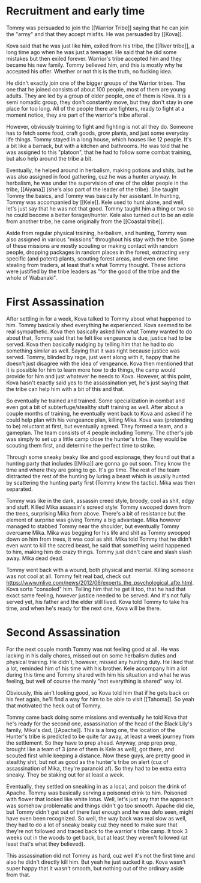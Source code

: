 # Recruitment and early time
Tommy was persuaded to join the [[Warrior Tribe]] saying that he can join the "army" and that they accept misfits. He was persuaded by [[Kova]]. 

Kova said that he was just like him, exiled from his tribe, the [[River tribe]], a long time ago when he was just a teenager. He said that he did some mistakes but then exiled forever. Warrior's tribe accepted him and they became his new family. Tommy believed him, and this is mostly why he accepted his offer. Whether or not this is the truth, no fucking idea.

He didn't exactly join one of the bigger groups of the Warrior tribes. The one that he joined consists of about 100 people, most of them are young adults. They are led by a group of older people, one of them is Kova. It is a semi nomadic group, they don't constantly move, but they don't stay in one place for too long. All of the people there are fighters, ready to fight at a moment notice, they are part of the warrior's tribe afterall. 

However, obviously training to fight and fighting is not all they do. Someone has to fetch some food, craft goods, grow plants, and just some everyday life things. Tommy stayed in a long house, which houses like 12 people. It's a bit like a barrack, but with a kitchen and bathrooms. He was told that he was assigned to this "platoon", that he had to follow some combat training, but also help around the tribe a bit.

Eventually, he helped around in herbalism, making potions and shits, but he was also assigned in food gathering, cuz he was a hunter anyway. In herbalism, he was under the supervision of one of the older people in the tribe, [[Aiyana]] (she's also part of the leader of the tribe). She taught Tommy the basics, and Tommy was basically her assistant. In hunting, Tommy was accompanied by [[Kele]]. Kele used to hunt alone, and well, let's just say that he was not that good. Tommy taught him a thing or two so he could become a better forager/hunter. Kele also turned out to be an exile from another tribe, he came originally from the [[Coastal tribe]].

Aside from regular physical training, herbalism, and hunting, Tommy was also assigned in various "missions" throughout his stay with the tribe. Some of these missions are mostly scouting or making contact with random people, dropping packages in random places in the forest, extracting very specific (and potent) plants, scouting forest areas, and even one time stealing from traders, at least that's what Tommy thought. These actions were justified by the tribe leaders as "for the good of the tribe and the whole of Wabanaki".
# First Assassination

After settling in for a week, Kova talked to Tommy about what happened to him. Tommy basically shed everything he experienced. Kova seemed to be real sympathetic. Kova then basically asked him what Tommy wanted to do about that, Tommy said that he felt like vengeance is due, justice had to be served. Kova then basically nudging by telling him that he had to do something similar as well. Saying that it was right because justice was served. Tommy, blinded by rage, just went along with it, happy that he doesn't just disagree with the idea of vengeance. Kova then mentioned that it is possible for him to learn more how to do things, the camp would provide for him and just whatever he needs to Kova. However, at this point, Kova hasn't exactly said yes to the assassination yet, he's just saying that the tribe can help him with a bit of this and that.

So eventually he trained and trained. Some specialization in combat and even got a bit of subterfuge/stealthy stuff training as well. After about a couple months of training, he eventually went back to Kova and asked if he could help plan with his vengeance plan, killing Mika. Kova was (pretending to be) reluctant at first, but eventually agreed. They formed a team, and a gameplan. The team consists of 4 people including Tommy. The other's job was simply to set up a little camp close the hunter's tribe. They would be scouting them first, and determine the perfect time to strike.

Through some sneaky beaky like and good espionage, they found out that a hunting party that includes [[Mika]] are gonna go out soon. They know the time and where they are going to go. It's go time. The rest of the team distracted the rest of the hunting by luring a beast which is usually hunted by scattering the hunting party first (Tommy knew the tactic). Mika was then separated.

Tommy was like in the dark, assassin creed style, broody, cool as shit, edgy and stuff. Killed Mika assassin's screed style: Tommy swooped down from the trees, surprising Mika from above. There's a bit of resistance but the element of surprise was giving Tommy a big advantage. Mika however managed to stabbed Tommy near the shoulder, but eventually Tommy overcame Mika. Mika was begging for his life and shit as Tommy swooped down on him from trees, it was cool as shit. Mika told Tommy that he didn't even want to kill the sacred beast, he said that something weird happened to him, making him do crazy things. Tommy just didn't care and slash slash away. Mika dead dead.

Tommy went back with a wound, both physical and mental. Killing someone was not cool at all. Tommy felt real bad, check out https://www.mlive.com/news/2012/06/experts_the_psychological_afte.html. Kova sorta "consoled" him. Telling him that he get it too, that he had that exact same feeling, however justice needed to be served. And it's not fully served yet, his father and the elder still lived. Kova told Tommy to take his time, and when he's ready for the next one, Kova will be there.

# Second Assassination

For the next couple month Tommy was not feeling good at all. He was lacking in his daily chores, missed out on some herbalism duties and physical training. He didn't, however, missed any hunting duty. He liked that a lot, reminded him of his time with his brother. Kele accompany him a lot during this time and Tommy shared with him his situation and what he was feeling, but well of course the manly "not everything is shared" way lol.

Obviously, this ain't looking good, so Kova told him that if he gets back on his feet again, he'll find a way for him to be able to visit [[Tahoma]]. So yeah that motivated the heck out of Tommy.

Tommy came back doing some missions and eventually he told Kova that he's ready for the second one, assassination of the head of the Black Lily's family, Mika's dad, [[Apache]]. This is a long one, the location of the Hunter's tribe is predicted to be quite far away, at least a week journey from the settlement. So they have to prep ahead. Anyway, prep prep prep, brought like a team of 3 (one of them is Kele as well), got there, and scouted first while keeping a distance. Now these guys, are pretty good in stealthy shit, but not as good as the hunter's tribe on alert (cuz of assassination of Mika, they're paranoid af). So they had to be extra extra sneaky. They be staking out for at least a week.

Eventually, they settled on sneaking in as a local, and poison the drink of Apache. Tommy was basically serving a poisoned drink to him. Poisoned with flower that looked like white lotus. Well, let's just say that the approach was somehow problematic and things didn't go too smooth. Apache did die, but Tommy didn't get out of there fast enough and he was defo seen, might have even been recognized. So well, the way back was real slow as well, they had to do a lot of sneaky beaky cuz they need to make sure that they're not followed and traced back to the warrior's tribe camp. It took 3 weeks out in the woods to get back, but at least they weren't followed (at least that's what they believed).

This assassination did not Tommy as hard, cuz well it's not the first time and also he didn't directly kill him. But yeah he just sucked it up. Kova wasn't super happy that it wasn't smooth, but nothing out of the ordinary aside from that.



